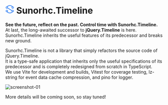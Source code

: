<h1><img src="public/sunorhc.svg" width="28" height="28"> Sunorhc.Timeline</h1>

**See the future, reflect on the past. Control time with Sunorhc.Timeline.**  
At last, the long-awaited successor to **jQuery.Timeline** is here.  
Sunorhc.Timeline inherits the useful features of its predecessor and breaks new ground.  

Sunorhc.Timeline is not a library that simply refactors the source code of jQuery.Timeline.  
It is a type-safe application that inherits only the useful specifications of its predecessor and is completely redesigned from scratch in TypeScript.  
We use Vite for development and builds, Vitest for coverage testing, lz-string for event data cache compression, and pino for logger.  

![screenshot-01](https://github.com/ka215/sunorhc.timeline/assets/7112853/84aab710-9aa9-44ca-81fe-12583a40de21)

More details will be coming soon, so stay tuned!
